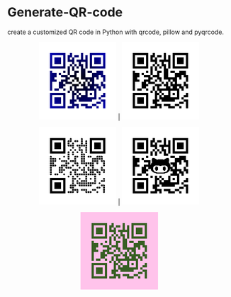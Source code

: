 # Generate-QR-code

create a customized QR code in Python with qrcode, pillow and pyqrcode.

<div align="center">

![Alt text](colored.png) | ![Alt text](default.png)

![Alt text](round.png) | ![Alt text](embeded.png)

![Alt text](git.png)

</div>
